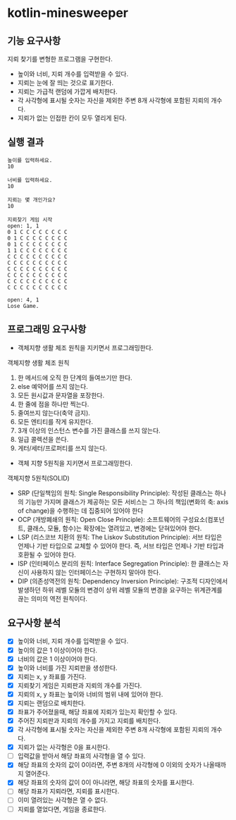 # kotlin-minesweeper

## 기능 요구사항
지뢰 찾기를 변형한 프로그램을 구현한다.
- 높이와 너비, 지뢰 개수를 입력받을 수 있다.
- 지뢰는 눈에 잘 띄는 것으로 표기한다.
- 지뢰는 가급적 랜덤에 가깝게 배치한다.
- 각 사각형에 표시될 숫자는 자신을 제외한 주변 8개 사각형에 포함된 지뢰의 개수다.
- 지뢰가 없는 인접한 칸이 모두 열리게 된다.

## 실행 결과
```
높이를 입력하세요.
10

너비를 입력하세요.
10

지뢰는 몇 개인가요?
10

지뢰찾기 게임 시작
open: 1, 1
0 1 C C C C C C C C
0 1 C C C C C C C C
0 1 C C C C C C C C
1 1 C C C C C C C C
C C C C C C C C C C
C C C C C C C C C C
C C C C C C C C C C
C C C C C C C C C C
C C C C C C C C C C
C C C C C C C C C C

open: 4, 1
Lose Game.
```

## 프로그래밍 요구사항
- 객체지향 생활 체조 원칙을 지키면서 프로그래밍한다.

객체지향 생활 체조 원칙
1. 한 메서드에 오직 한 단계의 들여쓰기만 한다.
2. else 예약어를 쓰지 않는다.
3. 모든 원시값과 문자열을 포장한다.
4. 한 줄에 점을 하나만 찍는다.
5. 줄여쓰지 않는다(축약 금지).
6. 모든 엔티티를 작게 유지한다.
7. 3개 이상의 인스턴스 변수를 가진 클래스를 쓰지 않는다.
8. 일급 콜렉션을 쓴다.
9. 게터/세터/프로퍼티를 쓰지 않는다.

- 객체 지향 5원칙을 지키면서 프로그래밍한다.

객체지향 5원칙(SOLID)
- SRP (단일책임의 원칙: Single Responsibility Principle): 작성된 클래스는 하나의 기능만 가지며 클래스가 제공하는 모든 서비스는 그 하나의 책임(변화의 축: axis of change)을 수행하는 데 집중되어 있어야 한다
- OCP (개방폐쇄의 원칙: Open Close Principle): 소프트웨어의 구성요소(컴포넌트, 클래스, 모듈, 함수)는 확장에는 열려있고, 변경에는 닫혀있어야 한다.
- LSP (리스코브 치환의 원칙: The Liskov Substitution Principle): 서브 타입은 언제나 기반 타입으로 교체할 수 있어야 한다. 즉, 서브 타입은 언제나 기반 타입과 호환될 수 있어야 한다.
- ISP (인터페이스 분리의 원칙: Interface Segregation Principle): 한 클래스는 자신이 사용하지 않는 인터페이스는 구현하지 말아야 한다.
- DIP (의존성역전의 원칙: Dependency Inversion Principle): 구조적 디자인에서 발생하던 하위 레벨 모듈의 변경이 상위 레벨 모듈의 변경을 요구하는 위계관계를 끊는 의미의 역전 원칙이다.


## 요구사항 분석
- [x] 높이와 너비, 지뢰 개수를 입력받을 수 있다.
- [x] 높이의 값은 1 이상이어야 한다.
- [x] 너비의 값은 1 이상이어야 한다.
- [x] 높이와 너비를 가진 지뢰판을 생성한다.
- [x] 지뢰는 x, y 좌표를 가진다.
- [x] 지뢰찾기 게임은 지뢰판과 지뢰의 개수를 가진다.
- [x] 지뢰의 x, y 좌표는 높이와 너비의 범위 내에 있어야 한다.
- [x] 지뢰는 랜덤으로 배치한다.
- [x] 좌표가 주어졌을때, 해당 좌표에 지뢰가 있는지 확인할 수 있다.
- [x] 주어진 지뢰판과 지뢰의 개수를 가지고 지뢰를 배치한다.
- [x] 각 사각형에 표시될 숫자는 자신을 제외한 주변 8개 사각형에 포함된 지뢰의 개수다.
- [x] 지뢰가 없는 사각형은 0을 표시한다.
- [ ] 입력값을 받아서 해당 좌표의 사각형을 열 수 있다.
- [x] 해당 좌표의 숫자의 값이 0이라면, 주변 8개의 사각형에 0 이외의 숫자가 나올때까지 열어준다.
- [x] 해당 좌표의 숫자의 값이 0이 아니라면, 해당 좌표의 숫자를 표시한다.
- [ ] 해당 좌표가 지뢰라면, 지뢰를 표시한다.
- [ ] 이미 열려있는 사각형은 열 수 없다.
- [ ] 지뢰를 열었다면, 게임을 종료한다.